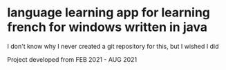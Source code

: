 # language learning app for learning french for windows written in java

I don't know why I never created a git repository for this, but I wished I did

Project developed from FEB 2021 - AUG 2021
